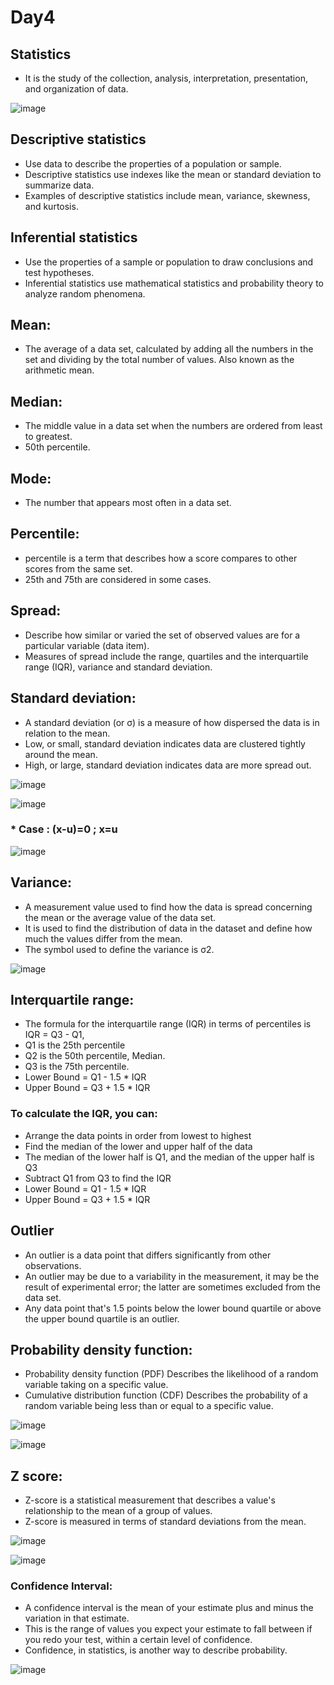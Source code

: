 # Day4
## Statistics 
  * It is the study of the collection, analysis, interpretation, presentation, and organization of data.

![image](https://github.com/user-attachments/assets/b2d376bb-f66d-46fc-aebe-ebd252c643bf)

## Descriptive statistics
  *  Use data to describe the properties of a population or sample.
  *  Descriptive statistics use indexes like the mean or standard deviation to summarize data.
  *  Examples of descriptive statistics include mean, variance, skewness, and kurtosis.

##  Inferential statistics
  * Use the properties of a sample or population to draw conclusions and test hypotheses. 
  * Inferential statistics use mathematical statistics and probability theory to analyze random phenomena.

## Mean: 
  * The average of a data set, calculated by adding all the numbers in the set and dividing by the total number of values. Also known as the arithmetic mean.
## Median: 
  * The middle value in a data set when the numbers are ordered from least to greatest.
  * 50th percentile.
## Mode: 
  * The number that appears most often in a data set.
## Percentile:
  * percentile is a term that describes how a score compares to other scores from the same set.
  * 25th and 75th are considered in some cases.

## Spread:
  * Describe how similar or varied the set of observed values are for a particular variable (data item).
  * Measures of spread include the range, quartiles and the interquartile range (IQR), variance and standard deviation.

## Standard deviation:
  * A standard deviation (or σ) is a measure of how dispersed the data is in relation to the mean.
  * Low, or small, standard deviation indicates data are clustered tightly around the mean.
  * High, or large, standard deviation indicates data are more spread out.
    
![image](https://github.com/user-attachments/assets/fb590638-9123-42bf-83b4-19f4fb77b208) 

![image](https://github.com/user-attachments/assets/991db353-04a6-4e04-911e-5fa86669129b)

### * Case : (x-u)=0 ; x=u
  ![image](https://github.com/user-attachments/assets/594f55e4-2451-405e-ad04-d5205b44897a)

## Variance: 
   * A measurement value used to find how the data is spread concerning the mean or the average value of the data set.
   * It is used to find the distribution of data in the dataset and define how much the values differ from the mean.
   * The symbol used to define the variance is σ2.

![image](https://github.com/user-attachments/assets/16026562-4a44-4b1d-9f35-4aeef8b41574)

## Interquartile range:
  * The formula for the interquartile range (IQR) in terms of percentiles is IQR = Q3 - Q1,
  *  Q1 is the 25th percentile
  *  Q2 is the 50th percentile, Median.
  *  Q3 is the 75th percentile.
  *  Lower Bound = Q1 - 1.5 * IQR
  * Upper Bound = Q3 + 1.5 * IQR 
###  To calculate the IQR, you can:
  * Arrange the data points in order from lowest to highest
  * Find the median of the lower and upper half of the data
  * The median of the lower half is Q1, and the median of the upper half is Q3
  * Subtract Q1 from Q3 to find the IQR
  * Lower Bound = Q1 - 1.5 * IQR
  * Upper Bound = Q3 + 1.5 * IQR

## Outlier
  * An outlier is a data point that differs significantly from other observations.
  * An outlier may be due to a variability in the measurement, it may be the result of experimental error; the latter are sometimes excluded from the data set.
  * Any data point that's 1.5 points below the lower bound quartile or above the upper bound quartile is an outlier.

## Probability density function:
  * Probability density function (PDF) Describes the likelihood of a random variable taking on a specific value.
  * Cumulative distribution function (CDF) Describes the probability of a random variable being less than or equal to a specific value. 

![image](https://github.com/user-attachments/assets/f0008eb8-b5c4-44d2-af27-6b4e908e92f0)

![image](https://github.com/user-attachments/assets/00d76a9a-52f2-4323-94f9-29fb58e7777b)

## Z score:
   * Z-score is a statistical measurement that describes a value's relationship to the mean of a group of values.
   * Z-score is measured in terms of standard deviations from the mean.

![image](https://github.com/user-attachments/assets/5f925320-1d3d-4075-b612-6209bbd090cb)

![image](https://github.com/user-attachments/assets/8df4ec46-55d3-46cc-a5a0-66def9715c16)

### Confidence Interval:
  * A confidence interval is the mean of your estimate plus and minus the variation in that estimate.
  * This is the range of values you expect your estimate to fall between if you redo your test, within a certain level of confidence.
  * Confidence, in statistics, is another way to describe probability.

![image](https://github.com/user-attachments/assets/564eacdc-bad4-4e08-ac1a-ddbeaed37de1)
